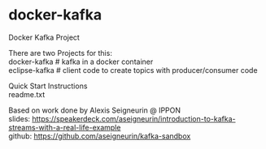 # docker-kafka

Docker Kafka Project

There are two Projects for this:  
docker-kafka   # kafka in a docker container  
eclipse-kafka  # client code to create topics with producer/consumer code  

Quick Start Instructions  
readme.txt

Based on work done by Alexis Seigneurin @ IPPON  
slides: https://speakerdeck.com/aseigneurin/introduction-to-kafka-streams-with-a-real-life-example  
github: https://github.com/aseigneurin/kafka-sandbox  
